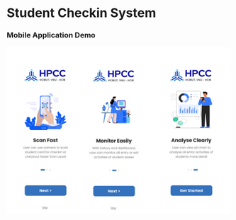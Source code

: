 # Student Checkin System

### Mobile Application Demo

<img src="docs/assets/onb-1.png" alt="Hình minh họa">
